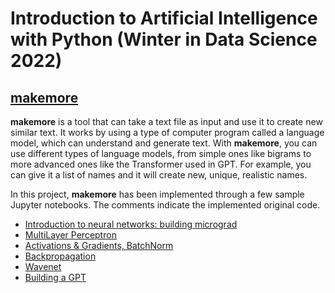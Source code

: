 # Introduction to Artificial Intelligence with Python (Winter in Data Science 2022)





## [makemore](https://github.com/karpathy/makemore/blob/master/makemore.py)
**makemore** is a tool that can take a text file as input and use it to create new similar text. It works by using a type of computer program called a language model, which can understand and generate text. With **makemore**, you can use different types of language models, from simple ones like bigrams to more advanced ones like the Transformer used in GPT. For example, you can give it a list of names and it will create new, unique, realistic names.

In this project, **makemore** has been implemented through a few sample Jupyter notebooks. The comments indicate the implemented original code.
* [Introduction to neural networks: building micrograd](https://github.com/might-tree/210020072_WiDS_intro2ai/blob/main/micrograd_exercises.ipynb)
* [MultiLayer Perceptron](https://github.com/might-tree/210020072_WiDS_intro2ai/blob/main/build_makemore_mlp.ipynb)
* [Activations & Gradients, BatchNorm](https://github.com/might-tree/210020072_WiDS_intro2ai/blob/main/build_makemore_batchnorm.ipynb)
* [Backpropagation](https://github.com/might-tree/210020072_WiDS_intro2ai/blob/main/build_makemore_backprop_ninja.ipynb)
* [Wavenet](https://github.com/might-tree/210020072_WiDS_intro2ai/blob/main/build_makemore_wavenet.ipynb)
* [Building a GPT](https://github.com/might-tree/210020072_WiDS_intro2ai/blob/main/build_gpt.py)
